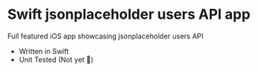 # Swift jsonplaceholder users API app

Full featured iOS app showcasing jsonplaceholder users API

- Written in Swift
- Unit Tested (Not yet 🤣)
